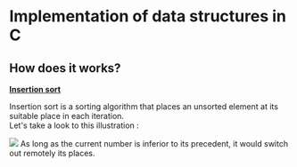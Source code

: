<h1>Implementation of data structures in C</h1>
<h2>How does it works?</h2>
<strong><ins>Insertion sort</ins></strong>
<p>Insertion sort is a sorting algorithm that places an unsorted element at its suitable place in each iteration.
<br>Let's take a look to this illustration :</br></p>
<img class="fit-picture"
     src="https://scontent.frba1-2.fna.fbcdn.net/v/t1.15752-9/52657046_1963282863793945_3390973673438445568_n.png?_nc_cat=111&ccb=1-5&_nc_sid=ae9488&_nc_eui2=AeEPZXnazFuaFfGzPxZOJQ3R3E8oflQqLRLcTyh-VCotEgAWC0wfTFjoWGW5bz7x_j4bAQzLDmzK1SOyN1LxiyXb&_nc_ohc=PWTGdkTNlwkAX-a5O9D&_nc_ht=scontent.frba1-2.fna&oh=4ec0e90dfd16ae44dd903a19a356499a&oe=615A1CE2">
As long as the current number is inferior to its precedent, it would switch out remotely its places.
